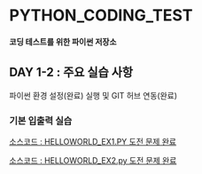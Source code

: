 # PYTHON_CODING_TEST
#### 코딩 테스트를 위한 파이썬 저장소

## DAY 1-2 : 주요 실습 사항
파이썬 환경 설정(완료) 실행 및 GIT 허브 연동(완료)

### 기본 입출력 실습
[소스코드 : HELLOWORLD_EX1.PY 도전 문제 완료](https://github.com/Dalliaaaaa/PYTHON_CODING_TEST/blob/main/DAY1/HELLOWORLD_EX1.py)

[소스코드 : HELLOWORLD_EX2.py 도전 문제 완료](https://github.com/Dalliaaaaa/PYTHON_CODING_TEST/blob/main/DAY1/DATA_INPUT_EX2.py)